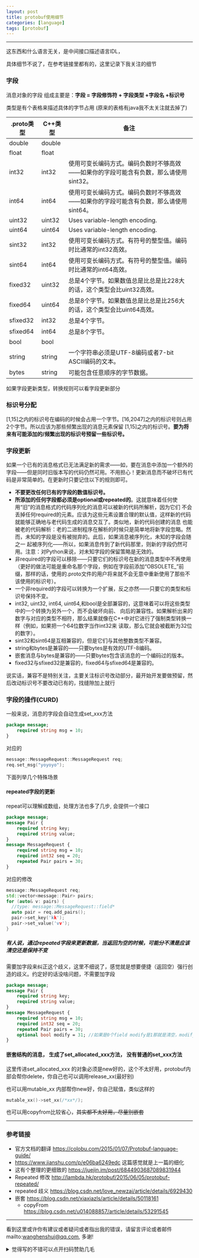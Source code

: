 ```yaml
---
layout: post
title: protobuf使用细节
categories: [language]
tags: [protobuf]
---
```



---

 这东西和什么语言无关，是中间接口描述语言IDL，

具体细节不说了，在参考链接里都有的，这里记录下我关注的细节



### 字段

消息对象的字段 组成主要是：**字段 = 字段修饰符 + 字段类型 +字段名 +标识号**

类型是有个表格来描述具体的字节占用 (原来的表格有java我不太关注就去掉了)

| .proto类型 | C++类型 | 备注                                                         |
| ---------- | ------- | ------------------------------------------------------------ |
| double     | double  |                                                              |
| float      | float   |                                                              |
| int32      | int32   | 使用可变长编码方式。编码负数时不够高效——如果你的字段可能含有负数，那么请使用sint32。 |
| int64      | int64   | 使用可变长编码方式。编码负数时不够高效——如果你的字段可能含有负数，那么请使用sint64。 |
| uint32     | uint32  | Uses variable-length encoding.                               |
| uint64     | uint64  | Uses variable-length encoding.                               |
| sint32     | int32   | 使用可变长编码方式。有符号的整型值。编码时比通常的int32高效。 |
| sint64     | int64   | 使用可变长编码方式。有符号的整型值。编码时比通常的int64高效。 |
| fixed32    | uint32  | 总是4个字节。如果数值总是比总是比228大的话，这个类型会比uint32高效。 |
| fixed64    | uint64  | 总是8个字节。如果数值总是比总是比256大的话，这个类型会比uint64高效。 |
| sfixed32   | int32   | 总是4个字节。                                                |
| sfixed64   | int64   | 总是8个字节。                                                |
| bool       | bool    |                                                              |
| string     | string  | 一个字符串必须是UTF-8编码或者7-bit ASCII编码的文本。         |
| bytes      | string  | 可能包含任意顺序的字节数据。                                 |

如果字段更新类型，转换规则可以看字段更新部分

### 标识号分配

[1,15]之内的标识号在编码的时候会占用一个字节。[16,2047]之内的标识号则占用2个字节。所以应该为那些频繁出现的消息元素保留 [1,15]之内的标识号。**要为将来有可能添加的/频繁出现的标识号预留一些标识号。**

### 字段更新

如果一个已有的消息格式已无法满足新的需求——如，要在消息中添加一个额外的字段——但是同时旧版本写的代码仍然可用。不用担心！更新消息而不破坏已有代码是非常简单的。在更新时只要记住以下的规则即可。

- **不要更改任何已有的字段的数值标识号。**
- **所添加的任何字段都必须是optional或repeated的**。这就意味着任何使用“旧”的消息格式的代码序列化的消息可以被新的代码所解析，因为它们  不会丢掉任何required的元素。应该为这些元素设置合理的默认值，这样新的代码就能够正确地与老代码生成的消息交互了。类似地，新的代码创建的消息  也能被老的代码解析：老的二进制程序在解析的时候只是简单地将新字段忽略。然而，未知的字段是没有被抛弃的。此后，如果消息被序列化，未知的字段会随之一 起被序列化——所以，如果消息传到了新代码那里，则新的字段仍然可用。注意：对Python来说，对未知字段的保留策略是无效的。
- 非required的字段可以移除——只要它们的标识号在新的消息类型中不再使用（更好的做法可能是重命名那个字段，例如在字段前添加“OBSOLETE_”前缀，那样的话，使用的.proto文件的用户将来就不会无意中重新使用了那些不该使用的标识号）。
- 一个非required的字段可以转换为一个扩展，反之亦然——只要它的类型和标识号保持不变。
- int32, uint32, int64, uint64,和bool是全部兼容的，这意味着可以将这些类型中的一个转换为另外一个，而不会破坏向前、  向后的兼容性。如果解析出来的数字与对应的类型不相符，那么结果就像在C++中对它进行了强制类型转换一样（例如，如果把一个64位数字当作int32来 读取，那么它就会被截断为32位的数字）。
- sint32和sint64是互相兼容的，但是它们与其他整数类型不兼容。
- string和bytes是兼容的——只要bytes是有效的UTF-8编码。
- 嵌套消息与bytes是兼容的——只要bytes包含该消息的一个编码过的版本。
- fixed32与sfixed32是兼容的，fixed64与sfixed64是兼容的。



说实话，兼容不是特别关注，主要关注标识号改动部分，最开始开发要做预留，然后改动标识号不要改动已有的，找缝隙加上就行



### 字段的操作(CURD)

一般来说，消息的字段会自动生成set_xxx方法

```protobuf
package message;                                                                                                                message MessageRequest {
    required string msg = 10;
}
```

对应的 

```c++
message::MessageRequest::MessageRequest req;
req.set_msg("yoyoyo");
```



下面列举几个特殊场景

#### repeated字段的更新

repeat可以理解成数组，处理方法也多了几步, 会提供一个接口



```protobuf
package message;                                                                                                                
message Pair {
    required string key;
    required string value;
}
message MessageRequest {
    required string msg = 10;
    required int32 seq = 20;
    repeated Pair pairs = 30;
}
```

对应的修改

```c++
message::MessageRequest req;
std::vector<message::Pair> pairs;
for (auto& v: pairs) {
  //type: message::MessageRequest::field*  
  auto pair = req.add_pairs();
  pair->set_key('kk');
  pair->set_value('vv');
}
```



##### 有人说，通过repeated字段来更新数据，当返回为空的时候，可能分不清是应该清空还是保持不变

需要加字段来纠正这个歧义，这里不细说了，感觉就是想要便捷（返回空）强行创造的歧义。约定好的话没啥问题，不需要加字段

```protobuf
package message;
message Pair {
    required string key;
    required string value;
}
message MessageRequest {
    required string msg = 10;
    required int32 seq = 20;
    repeated Pair pairs = 30;
    optional bool modify = 31; //如果是0个field modify是1那就是清空，modify是0那就是没更新
}
```



#### 嵌套结构的消息， 生成了set_allocated_xxx方法， 没有普通的set_xxx方法

这里传进set_allocated_xxx 的对象必须是new好的，这个不太好用，protobuf内部会帮你delete，你自己也可以调用release_xx(最好别)

也可以用mutable_xx 内部帮你new好，你自己赋值，类似这样的

```c++
mutable_xx()->set_xx(/*xx*/);
```

也可以用copyfrom比较省心，~~其实都不太好用，尽量别嵌套~~



---

### 参考链接

- 官方文档的翻译 https://colobu.com/2015/01/07/Protobuf-language-guide/
- https://www.jianshu.com/p/e06ba6249edc 这篇感觉就是上一篇的细化
- 这有个整理的更细致的 https://juejin.im/post/6844903687089831944
- Repeated 修改 http://lambda.hk/protobuf/2015/06/05/protobuf-repeated/
- repeated 歧义 https://blog.csdn.net/love_newzai/article/details/6929430
- 嵌套 https://blog.csdn.net/xiaxiazls/article/details/50118161
  - copyFrom https://blog.csdn.net/u014088857/article/details/53291545


---

看到这里或许你有建议或者疑问或者指出我的错误，请留言评论或者邮件mailto:wanghenshui@qq.com, 多谢! 
<details>
<summary>觉得写的不错可以点开扫码赞助几毛</summary>
<img src="https://wanghenshui.github.io/assets/wepay.png" alt="微信转账">
</details>
